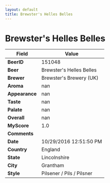 ```yaml
---
layout: default
title: Brewster's Helles Belles
---
```


# Brewster's Helles Belles

| Field         | Value     |
|---------------|-----------|
| **BeerID** | 151048 |
| **Beer** | Brewster's Helles Belles |
| **Brewer** | Brewster&#39;s Brewery (UK) |
| **Aroma** | nan |
| **Appearance** | nan |
| **Taste** | nan |
| **Palate** | nan |
| **Overall** | nan |
| **MyScore** | 1.0 |
| **Comments** |   |
| **Date** | 10/29/2016 12:51:50 PM |
| **Country** | England |
| **State** | Lincolnshire |
| **City** | Grantham |
| **Style** | Pilsener / Pils / Pilsner |
